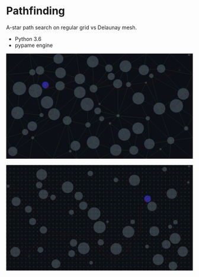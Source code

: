 # Pathfinding
A-star path search on regular grid vs Delaunay mesh.

- Python 3.6
- pypame engine

![screenshot](scr_delaunay.jpg?raw=true "Delaunay mesh")

![screenshot](scr_grid.jpg?raw=true "Regular grid")

